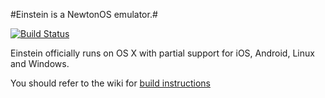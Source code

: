 #Einstein is a NewtonOS emulator.#

[![Build Status](https://travis-ci.org/pguyot/Einstein.svg?branch=master)](https://travis-ci.org/pguyot/Einstein)

Einstein officially runs on OS X with partial support for iOS, Android, Linux and Windows.

You should refer to the wiki for [build instructions](../../wiki/Build-Instructions)
